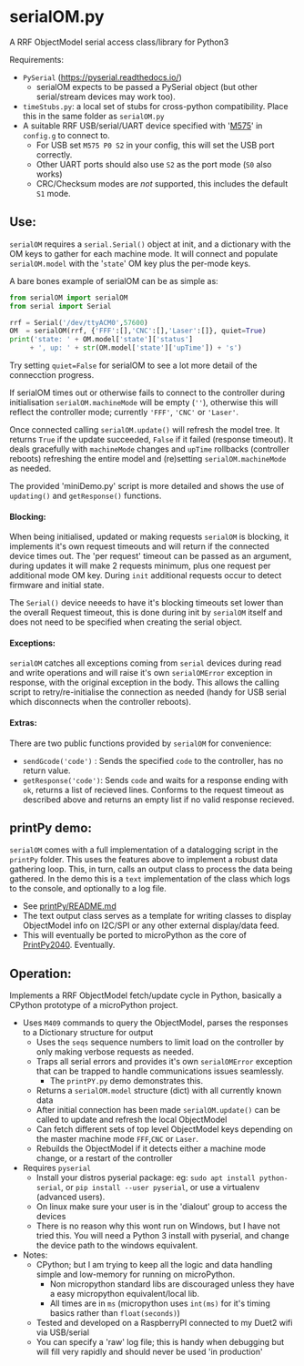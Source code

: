 # serialOM.py
A RRF ObjectModel serial access class/library for Python3

Requirements:
* `PySerial` (https://pyserial.readthedocs.io/)
  * serialOM expects to be passed a PySerial object (but other serial/stream devices may work too).
* `timeStubs.py`: a local set of stubs for cross-python compatibility. Place this in the same folder as `serialOM.py`
* A suitable RRF USB/serial/UART device specified with '[M575](https://docs.duet3d.com/User_manual/Reference/Gcodes#m575-set-serial-comms-parameters)' in `config.g` to connect to.
  * For USB set `M575 P0 S2` in your config, this will set the USB port correctly.
  * Other UART ports should also use `S2` as the port mode (`S0` also works)
  * CRC/Checksum modes are *not* supported, this includes the default `S1` mode.

## Use:
`serialOM` requires a `serial.Serial()` object at init, and a dictionary with the OM keys to gather for each machine mode. It will connect and populate `serialOM.model` with the '`state`' OM key plus the per-mode keys.

A bare bones example of serialOM can be as simple as:
```python
from serialOM import serialOM
from serial import Serial

rrf = Serial('/dev/ttyACM0',57600)
OM  = serialOM(rrf, {'FFF':[],'CNC':[],'Laser':[]}, quiet=True)
print('state: ' + OM.model['state']['status']
     + ', up: ' + str(OM.model['state']['upTime']) + 's')
```
Try setting `quiet=False` for serialOM to see a lot more detail of the connecction progress.

If serialOM times out or otherwise fails to connect to the controller during initialisation `serialOM.machineMode` will be empty (`''`), otherwise this will reflect the controller mode; currently `'FFF'`, `'CNC'` or `'Laser'`.

Once connected calling `serialOM.update()` will refresh the model tree. It returns `True` if the update succeeded, `False` if it failed (response timeout). It deals gracefully with `machineMode` changes and `upTime` rollbacks (controller reboots) refreshing the entire model and (re)setting `serialOM.machineMode` as needed.

The provided 'miniDemo.py' script is more detailed and shows the use of `updating()` and `getResponse()` functions.

#### Blocking:
When being initialised, updated or making requests `serialOM` is blocking, it implements it's own request timeouts and will return if the connected device times out. The 'per request' timeout can be passed as an argument, during updates it will make 2 requests minimum, plus one request per additional mode OM key. During `init` additional requests occur to detect firmware and initial state.

The `Serial()` device neeeds to have it's blocking timeouts set lower than the overall Request timeout, this is done during init by `serialOM` itself and does not need to be specified when creating the serial object.

#### Exceptions:
`serialOM` catches all exceptions coming from `serial` devices during read and write operations and will raise it's own `serialOMError` exception in response, with the original exception in the body. This allows the calling script to retry/re-initialise the connection as needed (handy for USB serial which disconnects when the controller reboots).

#### Extras:
There are two public functions provided by `serialOM` for convenience:
* `sendGcode('code')` : Sends the specified `code` to the controller, has no return value.
* `getResponse('code')`: Sends `code` and waits for a response ending with `ok`, returns a list of recieved lines. Conforms to the request timeout as described above and returns an empty list if no valid response recieved.

## printPy demo:
`serialOM` comes with a full implementation of a datalogging script in the `printPy` folder. 
This uses the features above to implement a robust data gathering loop. This, in turn, calls an output class to process the data being gathered. In the demo this is a `text` implementation of the class which logs to the console, and optionally to a log file.
* See [printPy/README.md](printPy/README.md)
* The text output class serves as a template for writing classes to display ObjectModel info on I2C/SPI or any other external display/data feed.
* This will eventually be ported to microPython as the core of [PrintPy2040](https://github.com/easytarget/PrintPy2040/). Eventually.


## Operation:
Implements a RRF ObjectModel fetch/update cycle in Python, basically a CPython prototype of a microPython project.
* Uses `M409` commands to query the ObjectModel, parses the responses to a Dictionary structure for output
  * Uses the `seqs` sequence numbers to limit load on the controller by only making verbose requests as needed.
  * Traps all serial errors and provides it's own `serialOMError` exception that can be trapped to handle communications issues seamlessly.
    * The `printPY.py` demo demonstrates this.
  * Returns a `serialOM.model` structure (dict) with all currently known data
  * After initial connection has been made `serialOM.update()` can be called to update and refresh the local ObjectModel
  * Can fetch different sets of top level ObjectModel keys depending on the master machine mode `FFF`,`CNC` or `Laser`.
  * Rebuilds the ObjectModel if it detects either a machine mode change, or a restart of the controller
* Requires `pyserial`
  * Install your distros pyserial package: eg: `sudo apt install python-serial`, or `pip install --user pyserial`, or use a virtualenv (advanced users).
  * On linux make sure your user is in the 'dialout' group to access the devices
  * There is no reason why this wont run on Windows, but I have not tried this. You will need a Python 3 install with pyserial, and change the device path to the windows equivalent.
* Notes:
  * CPython; but I am trying to keep all the logic and data handling simple and low-memory for running on microPython.
    * Non micropython standard libs are discouraged unless they have a easy micropython equivalent/local lib.
    * All times are in `ms` (micropython uses `int(ms)` for it's timing basics rather than `float(seconds)`)
  * Tested and developed on a RaspberryPI connected to my Duet2 wifi via USB/serial
  * You can specify a 'raw' log file; this is handy when debugging but will fill very rapidly and should never be used 'in production'
